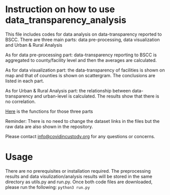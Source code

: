 # Instruction on how to use data_transparency_analysis
This file includes codes for data analysis on data-transparency reported to BSCC. There are three main parts: data pre-processing, data visualization and Urban & Rural Analysis

As for data pre-processing part: data-transparency reporting to BSCC is aggregated to county/facility level and then the averages are calculated.

As for data visualization part: the data-transparency of facilities is shown on map and that of counties is shown on scattergram. The conclusions are listed in each part.

As for Urban & Rural Analysis part: the relationship between data-transparency and urban-level is calculated. The results show that there is no correlation.

[Here](https://github.com/covidincustody/data-transparency/blob/main/Code/data_transparency_utils.py) is the functions for those three parts

Reminder: There is no need to change the dataset links in the files but the raw data are also shown in the repository.

Please contact info@covidincustody.org for any questions or concerns.

# Usage
There are no prerequisites or installation required. The preprocessing results and data visulization/analysis results will be stored in the same directory as utils.py and run.py. Once both code files are downloaded, please run the following:
```python3 run.py```
